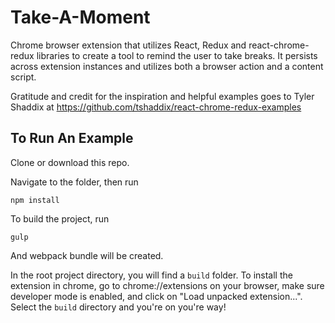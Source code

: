 # Take-A-Moment

Chrome browser extension that utilizes React, Redux and react-chrome-redux libraries to create a tool to remind the user to take breaks. It persists across extension instances and utilizes both a browser action and a content script. 

Gratitude and credit for the inspiration and helpful examples goes to Tyler Shaddix
at https://github.com/tshaddix/react-chrome-redux-examples

## To Run An Example
Clone or download this repo.

Navigate to the folder, then run

```
npm install 
```

To build the project, run 

```
gulp
```

And webpack bundle will be created. 

In the root project directory, you will find a `build` folder. To install the extension in chrome, go to chrome://extensions on your browser, make sure developer mode is enabled, and click on "Load unpacked extension...". Select the `build` directory and you're on you're way!

